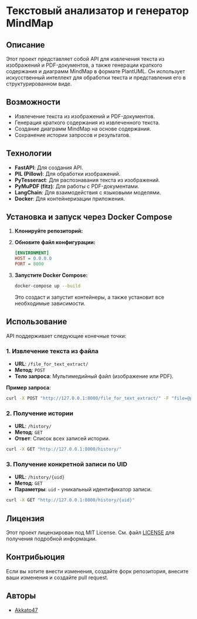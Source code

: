 # Текстовый анализатор и генератор MindMap

## Описание

Этот проект представляет собой API для извлечения текста из изображений и PDF-документов, а также генерации краткого содержания и диаграмм MindMap в формате PlantUML. Он использует искусственный интеллект для обработки текста и представления его в структурированном виде.

## Возможности

- Извлечение текста из изображений и PDF-документов.
- Генерация краткого содержания из извлеченного текста.
- Создание диаграмм MindMap на основе содержания.
- Сохранение истории запросов и результатов.

## Технологии

- **FastAPI**: Для создания API.
- **PIL (Pillow)**: Для обработки изображений.
- **PyTesseract**: Для распознавания текста из изображений.
- **PyMuPDF (fitz)**: Для работы с PDF-документами.
- **LangChain**: Для взаимодействия с языковыми моделями.
- **Docker**: Для контейнеризации приложения.

## Установка и запуск через Docker Compose

1. **Клонируйте репозиторий:**

2. **Обновите файл конфигурации:**

   ```ini
   [ENVIRONMENT]
   HOST = 0.0.0.0
   PORT = 8000
   ```

3. **Запустите Docker Compose:**


   ```bash
   docker-compose up --build
   ```

   Это создаст и запустит контейнеры, а также установит все необходимые зависимости.

## Использование

API поддерживает следующие конечные точки:

### 1. Извлечение текста из файла

- **URL**: `/file_for_text_extract/`
- **Метод**: `POST`
- **Тело запроса**: Мультимедийный файл (изображение или PDF).

**Пример запроса**:

```bash
curl -X POST "http://127.0.0.1:8000/file_for_text_extract/" -F "file=@path_to_your_file"
```

### 2. Получение истории

- **URL**: `/history/`
- **Метод**: `GET`
- **Ответ**: Список всех записей истории.

```bash
curl -X GET "http://127.0.0.1:8000/history/"
```

### 3. Получение конкретной записи по UID

- **URL**: `/history/{uid}`
- **Метод**: `GET`
- **Параметры**: `uid` - уникальный идентификатор записи.

```bash
curl -X GET "http://127.0.0.1:8000/history/{uid}"
```

## Лицензия

Этот проект лицензирован под MIT License. См. файл [LICENSE](LICENSE) для получения подробной информации.

## Контрибьюция

Если вы хотите внести изменения, создайте форк репозитория, внесите ваши изменения и создайте pull request.

## Авторы

- [Akkato47](https://github.com/Akkato47)
